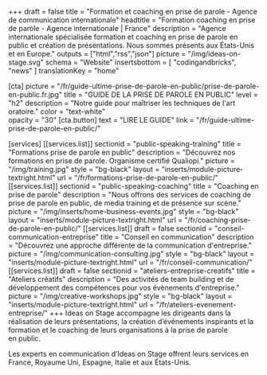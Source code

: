 +++
draft	 		= false
title 			= "Formation et coaching en prise de parole - Agence de communication internationale"
headtitle 		= "Formation coaching en prise de parole - Agence internationale | France"
description		= "Agence internationale spécialisée formation et coaching en prise de parole en public et création de présentations. Nous sommes présents aux États-Unis et en Europe."
outputs			= ["html","rss","json"]
picture			= "/img/ideas-on-stage.svg"
schema			= "Website"
insertsbottom	= [ "codingandbricks", "news" ]
translationKey	= "home"

[cta]
	picture 		= "/fr/guide-ultime-prise-de-parole-en-public/prise-de-parole-en-public.fr.jpg"
	title 			= "GUIDE DE LA PRISE DE PAROLE EN PUBLIC"
	level			= "h2"
	description 	= "Notre guide pour maîtriser les techniques de l'art oratoire."
	color			= "text-white"	
	opacity			= "30"
	[cta.button]
		text 			= "LIRE LE GUIDE"
		link			= "/fr/guide-ultime-prise-de-parole-en-public/"

[services]
	[[services.list]]
		sectionid		= "public-speaking-training"
		title			= "Formations prise de parole en public"
		description		= "Découvrez nos formations en prise de parole. Organisme certifié Qualiopi."
		picture			= "/img/training.jpg"
		style			= "bg-black"
		layout			= "inserts/module-picture-textright.html"
		url				= "/fr/formations-prise-de-parole-en-public/"
	[[services.list]]
		sectionid		= "public-speaking-coaching"
		title			= "Coaching en prise de parole"
		description		= "Nous offrons des services de coaching de prise de parole en public, de media training et de présence sur scène."
		picture			= "/img/inserts/home-business-events.jpg"
		style			= "bg-black"
		layout			= "inserts/module-picture-textright.html"
		url				= "/fr/coaching-prise-de-parole-en-public/"	
	[[services.list]]
		draft			= false
		sectionid		= "conseil-communication-entreprise"
		title			= "Conseil en communication"
		description		= "Découvrez une approche différente de la communication d'entreprise."
		picture			= "/img/communication-consulting.jpg"
		style			= "bg-black"
		layout			= "inserts/module-picture-textright.html"
		url				= "/fr/conseil-communication/"
	[[services.list]]
		draft			= false
		sectionid		= "ateliers-entreprise-creatifs"
		title			= "Ateliers créatifs"
		description		= "Des activités de team building et de développement des compétences pour vos évènements d'entreprise."
		picture			= "/img/creative-workshops.jpg"
		style			= "bg-black"
		layout			= "inserts/module-picture-textright.html"
		url				= "/fr/ateliers-evenement-entreprise/"
+++
Ideas on Stage accompagne les dirigeants dans la réalisation de leurs présentations, la création d’événements inspirants et la formation et le coaching de leurs organisations à la prise de parole en public.

Les experts en communication d’Ideas on Stage offrent leurs services en France, Royaume Uni, Espagne, Italie et aux États-Unis.
